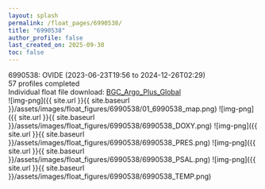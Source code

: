 ```yaml
---
layout: splash
permalink: /float_pages/6990538/
title: "6990538"
author_profile: false
last_created_on: 2025-09-30
toc: false
---
```

 
6990538: OVIDE (2023-06-23T19:56 to 2024-12-26T02:29)\
57 profiles completed\
Individual float file download: [BGC_Argo_Plus_Global](https://ftp.soest.hawaii.edu/bgc_argo_plus/Individual_Floats/outliers_removed/6990538_Sprof_processed.nc)\
![img-png]({{ site.url }}{{ site.baseurl }}/assets/images/float_figures/6990538/01_6990538_map.png)
![img-png]({{ site.url }}{{ site.baseurl }}/assets/images/float_figures/6990538/6990538_DOXY.png)
![img-png]({{ site.url }}{{ site.baseurl }}/assets/images/float_figures/6990538/6990538_PRES.png)
![img-png]({{ site.url }}{{ site.baseurl }}/assets/images/float_figures/6990538/6990538_PSAL.png)
![img-png]({{ site.url }}{{ site.baseurl }}/assets/images/float_figures/6990538/6990538_TEMP.png)
